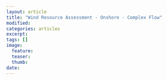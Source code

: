 ```yaml
---
layout: article
title: "Wind Resource Assessment - Onshore - Complex Flow"
modified:
categories: articles
excerpt:
tags: []
image:
  feature:
  teaser:
  thumb:
date: 
---
```


